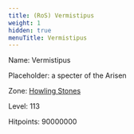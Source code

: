 ```yaml
---
title: (RoS) Vermistipus
weight: 1
hidden: true
menuTitle: Vermistipus
---
```


Name: Vermistipus

Placeholder: a specter of the Arisen

Zone: [Howling Stones](/en/ros/exploration/howling_stones)

Level: 113

Hitpoints: 90000000